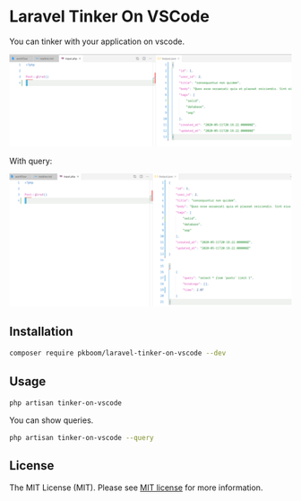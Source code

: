 # Laravel Tinker On VSCode

You can tinker with your application on vscode.

<img src="/images/demo2.png" width="800"  title="demo">

With query:

<img src="/images/demo1.png" width="800"  title="demo">

## Installation

```bash
composer require pkboom/laravel-tinker-on-vscode --dev
```

## Usage

```bash
php artisan tinker-on-vscode
```

You can show queries.

```bash
php artisan tinker-on-vscode --query
```

## License

The MIT License (MIT). Please see [MIT license](http://opensource.org/licenses/MIT) for more information.
